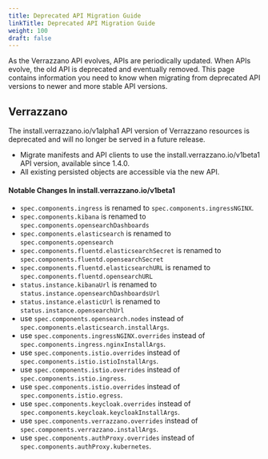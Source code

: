 ```yaml
---
title: Deprecated API Migration Guide
linkTitle: Deprecated API Migration Guide
weight: 100
draft: false
---
```


As the Verrazzano API evolves, APIs are periodically updated. When APIs evolve, the old API is deprecated and eventually removed.
This page contains information you need to know when migrating from deprecated API versions to newer and more stable API versions.

## Verrazzano

The install.verrazzano.io/v1alpha1 API version of Verrazzano resources is deprecated and will no longer be served in a future release.

- Migrate manifests and API clients to use the install.verrazzano.io/v1beta1 API version, available since 1.4.0.
- All existing persisted objects are accessible via the new API.

#### Notable Changes In install.verrazzano.io/v1beta1

- `spec.components.ingress` is renamed to `spec.components.ingressNGINX`.
- `spec.components.kibana` is renamed to `spec.components.opensearchDashboards`
- `spec.components.elasticsearch` is renamed to `spec.components.opensearch`
- `spec.components.fluentd.elasticsearchSecret` is renamed to `spec.components.fluentd.opensearchSecret`
- `spec.components.fluentd.elasticsearchURL` is renamed to `spec.components.fluentd.opensearchURL`
- `status.instance.kibanaUrl` is renamed to `status.instance.opensearchDashboardsUrl`
- `status.instance.elasticUrl` is renamed to `status.instance.opensearchUrl`
- use `spec.components.opensearch.nodes` instead of `spec.components.elasticsearch.installArgs`.
- use `spec.components.ingressNGINX.overrides` instead of `spec.components.ingress.nginxInstallArgs`.
- use `spec.components.istio.overrides` instead of `spec.components.istio.istioInstallArgs`.
- use `spec.components.istio.overrides` instead of `spec.components.istio.ingress`.
- use `spec.components.istio.overrides` instead of `spec.components.istio.egress`.
- use `spec.components.keycloak.overrides` instead of `spec.components.keycloak.keycloakInstallArgs`.
- use `spec.components.verrazzano.overrides` instead of `spec.components.verrazzano.installArgs`.
- use `spec.components.authProxy.overrides` instead of `spec.components.authProxy.kubernetes`.